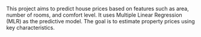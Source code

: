 This project aims to predict house prices based on features such as area, number of rooms, and comfort level.
It uses Multiple Linear Regression (MLR) as the predictive model.
The goal is to estimate property prices using key characteristics.
